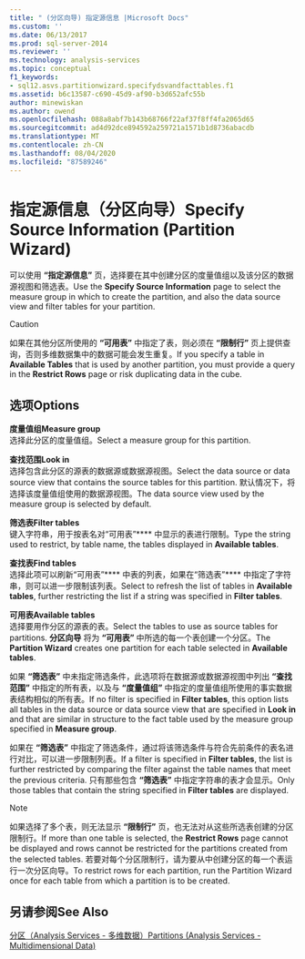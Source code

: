 ```yaml
---
title: " (分区向导) 指定源信息 |Microsoft Docs"
ms.custom: ''
ms.date: 06/13/2017
ms.prod: sql-server-2014
ms.reviewer: ''
ms.technology: analysis-services
ms.topic: conceptual
f1_keywords:
- sql12.asvs.partitionwizard.specifydsvandfacttables.f1
ms.assetid: b6c13587-c690-45d9-af90-b3d652afc55b
author: minewiskan
ms.author: owend
ms.openlocfilehash: 088a8abf7b143b68766f22af37f8ff4fa2065d65
ms.sourcegitcommit: ad4d92dce894592a259721a1571b1d8736abacdb
ms.translationtype: MT
ms.contentlocale: zh-CN
ms.lasthandoff: 08/04/2020
ms.locfileid: "87589246"
---
```

# <a name="specify-source-information-partition-wizard"></a><span data-ttu-id="cf7c4-102">指定源信息（分区向导）</span><span class="sxs-lookup"><span data-stu-id="cf7c4-102">Specify Source Information (Partition Wizard)</span></span>
  <span data-ttu-id="cf7c4-103">可以使用 **“指定源信息”** 页，选择要在其中创建分区的度量值组以及该分区的数据源视图和筛选表。</span><span class="sxs-lookup"><span data-stu-id="cf7c4-103">Use the **Specify Source Information** page to select the measure group in which to create the partition, and also the data source view and filter tables for your partition.</span></span>  
  
> [!CAUTION]  
>  <span data-ttu-id="cf7c4-104"> 如果在其他分区所使用的 **“可用表”** 中指定了表，则必须在 **“限制行”** 页上提供查询，否则多维数据集中的数据可能会发生重复。</span><span class="sxs-lookup"><span data-stu-id="cf7c4-104">If you specify a table in **Available Tables** that is used by another partition, you must provide a query in the **Restrict Rows** page or risk duplicating data in the cube.</span></span>  
  
## <a name="options"></a><span data-ttu-id="cf7c4-105">选项</span><span class="sxs-lookup"><span data-stu-id="cf7c4-105">Options</span></span>  
 <span data-ttu-id="cf7c4-106">**度量值组**</span><span class="sxs-lookup"><span data-stu-id="cf7c4-106">**Measure group**</span></span>  
 <span data-ttu-id="cf7c4-107">选择此分区的度量值组。</span><span class="sxs-lookup"><span data-stu-id="cf7c4-107">Select a measure group for this partition.</span></span>  
  
 <span data-ttu-id="cf7c4-108">**查找范围**</span><span class="sxs-lookup"><span data-stu-id="cf7c4-108">**Look in**</span></span>  
 <span data-ttu-id="cf7c4-109">选择包含此分区的源表的数据源或数据源视图。</span><span class="sxs-lookup"><span data-stu-id="cf7c4-109">Select the data source or data source view that contains the source tables for this partition.</span></span> <span data-ttu-id="cf7c4-110">默认情况下，将选择该度量值组使用的数据源视图。</span><span class="sxs-lookup"><span data-stu-id="cf7c4-110">The data source view used by the measure group is selected by default.</span></span>  
  
 <span data-ttu-id="cf7c4-111">**筛选表**</span><span class="sxs-lookup"><span data-stu-id="cf7c4-111">**Filter tables**</span></span>  
 <span data-ttu-id="cf7c4-112">键入字符串，用于按表名对“可用表”\*\*\*\* 中显示的表进行限制。</span><span class="sxs-lookup"><span data-stu-id="cf7c4-112">Type the string used to restrict, by table name, the tables displayed in **Available tables**.</span></span>  
  
 <span data-ttu-id="cf7c4-113">**查找表**</span><span class="sxs-lookup"><span data-stu-id="cf7c4-113">**Find tables**</span></span>  
 <span data-ttu-id="cf7c4-114">选择此项可以刷新“可用表”\*\*\*\* 中表的列表，如果在“筛选表”\*\*\*\* 中指定了字符串，则可以进一步限制该列表。</span><span class="sxs-lookup"><span data-stu-id="cf7c4-114">Select to refresh the list of tables in **Available tables**, further restricting the list if a string was specified in **Filter tables**.</span></span>  
  
 <span data-ttu-id="cf7c4-115">**可用表**</span><span class="sxs-lookup"><span data-stu-id="cf7c4-115">**Available tables**</span></span>  
 <span data-ttu-id="cf7c4-116">选择要用作分区的源表的表。</span><span class="sxs-lookup"><span data-stu-id="cf7c4-116">Select the tables to use as source tables for partitions.</span></span> <span data-ttu-id="cf7c4-117">**分区向导** 将为 **“可用表”** 中所选的每一个表创建一个分区。</span><span class="sxs-lookup"><span data-stu-id="cf7c4-117">The **Partition Wizard** creates one partition for each table selected in **Available tables**.</span></span>  
  
 <span data-ttu-id="cf7c4-118">如果 **“筛选表”** 中未指定筛选条件，此选项将在数据源或数据源视图中列出 **“查找范围”** 中指定的所有表，以及与 **“度量值组”** 中指定的度量值组所使用的事实数据表结构相似的所有表。</span><span class="sxs-lookup"><span data-stu-id="cf7c4-118">If no filter is specified in **Filter tables**, this option lists all tables in the data source or data source view that are specified in **Look in** and that are similar in structure to the fact table used by the measure group specified in **Measure group**.</span></span>  
  
 <span data-ttu-id="cf7c4-119">如果在 **“筛选表”** 中指定了筛选条件，通过将该筛选条件与符合先前条件的表名进行对比，可以进一步限制列表。</span><span class="sxs-lookup"><span data-stu-id="cf7c4-119">If a filter is specified in **Filter tables**, the list is further restricted by comparing the filter against the table names that meet the previous criteria.</span></span> <span data-ttu-id="cf7c4-120">只有那些包含 **“筛选表”** 中指定字符串的表才会显示。</span><span class="sxs-lookup"><span data-stu-id="cf7c4-120">Only those tables that contain the string specified in **Filter tables** are displayed.</span></span>  
  
> [!NOTE]  
>  <span data-ttu-id="cf7c4-121">如果选择了多个表，则无法显示 **“限制行”** 页，也无法对从这些所选表创建的分区限制行。</span><span class="sxs-lookup"><span data-stu-id="cf7c4-121">If more than one table is selected, the **Restrict Rows** page cannot be displayed and rows cannot be restricted for the partitions created from the selected tables.</span></span> <span data-ttu-id="cf7c4-122">若要对每个分区限制行，请为要从中创建分区的每一个表运行一次分区向导。</span><span class="sxs-lookup"><span data-stu-id="cf7c4-122">To restrict rows for each partition, run the Partition Wizard once for each table from which a partition is to be created.</span></span>  
  
## <a name="see-also"></a><span data-ttu-id="cf7c4-123">另请参阅</span><span class="sxs-lookup"><span data-stu-id="cf7c4-123">See Also</span></span>  
 [<span data-ttu-id="cf7c4-124">分区（Analysis Services - 多维数据）</span><span class="sxs-lookup"><span data-stu-id="cf7c4-124">Partitions &#40;Analysis Services - Multidimensional Data&#41;</span></span>](multidimensional-models-olap-logical-cube-objects/partitions-analysis-services-multidimensional-data.md)  
  
  
